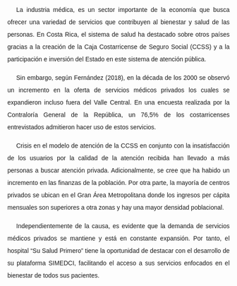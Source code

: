 <p style="text-indent:20px; line-height:2; font-family: Arial, sans-serif; font-size: 14px; text-align: justify;">
La industria médica, es un sector importante de la economía que busca ofrecer una variedad de servicios que contribuyen al bienestar y salud de las personas. En Costa Rica, el sistema de salud ha destacado sobre otros países gracias a la creación de la Caja Costarricense de Seguro Social (CCSS) y a la participación e inversión del Estado en este sistema de atención pública.
<p style="text-indent:20px; line-height:2; font-family: Arial, sans-serif; font-size: 14px; text-align: justify;">
Sin embargo, según Fernández (2018), en la década de los 2000 se observó un incremento en la oferta de servicios médicos privados los cuales se expandieron incluso fuera del Valle Central. En una encuesta realizada por la Contraloría General de la República, un 76,5% de los costarricenses entrevistados admitieron hacer uso de estos servicios.
<p style="text-indent:20px; line-height:2; font-family: Arial, sans-serif; font-size: 14px; text-align: justify;">
Crisis en el modelo de atención de la CCSS en conjunto con la insatisfacción de los usuarios por la calidad de la atención recibida han llevado a más personas a buscar atención privada. Adicionalmente, se cree que ha habido un incremento en las finanzas de la población. Por otra parte, la mayoría de centros privados se ubican en el Gran Área Metropolitana donde los ingresos per cápita mensuales son superiores a otra zonas y hay una mayor densidad poblacional.
<p style="text-indent:20px; line-height:2; font-family: Arial, sans-serif; font-size: 14px; text-align: justify;">
Independientemente de la causa, es evidente que la demanda de servicios médicos privados se mantiene y está en constante expansión. Por tanto, el hospital “Su Salud Primero” tiene la oportunidad de destacar con el desarrollo de su plataforma SIMEDCI, facilitando el acceso a sus servicios enfocados en el bienestar de todos sus pacientes. 
